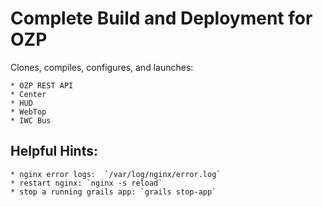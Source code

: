 # Complete Build and Deployment for OZP

Clones, compiles, configures, and launches:

    * OZP REST API
    * Center
    * HUD
    * WebTop
    * IWC Bus
    

## Helpful Hints:
    * nginx error logs:  `/var/log/nginx/error.log`
    * restart nginx: `nginx -s reload`
    * stop a running grails app: `grails stop-app`

